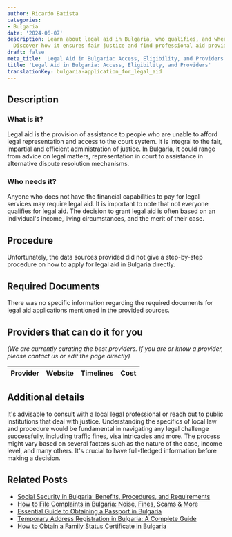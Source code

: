 ```yaml
---
author: Ricardo Batista
categories:
- Bulgaria
date: '2024-06-07'
description: Learn about legal aid in Bulgaria, who qualifies, and where to seek help.
  Discover how it ensures fair justice and find professional aid providers.
draft: false
meta_title: 'Legal Aid in Bulgaria: Access, Eligibility, and Providers'
title: 'Legal Aid in Bulgaria: Access, Eligibility, and Providers'
translationKey: bulgaria-application_for_legal_aid
---
```


## Description
### What is it?
Legal aid is the provision of assistance to people who are unable to afford legal representation and access to the court system. It is integral to the fair, impartial and efficient administration of justice. In Bulgaria, it could range from advice on legal matters, representation in court to assistance in alternative dispute resolution mechanisms.

### Who needs it?
Anyone who does not have the financial capabilities to pay for legal services may require legal aid. It is important to note that not everyone qualifies for legal aid. The decision to grant legal aid is often based on an individual's income, living circumstances, and the merit of their case.

## Procedure
Unfortunately, the data sources provided did not give a step-by-step procedure on how to apply for legal aid in Bulgaria directly. 

## Required Documents
There was no specific information regarding the required documents for legal aid applications mentioned in the provided sources.

## Providers that can do it for you

_(We are currently curating the best providers. If you are or know a provider, please contact us or edit the page directly)_

| Provider        |     Website     |     Timelines    |       Cost      |
| :-------------: | :-------------: |  :-------------: | :-------------: |

## Additional details
It's advisable to consult with a local legal professional or reach out to public institutions that deal with justice. Understanding the specifics of local law and procedure would be fundamental in navigating any legal challenge successfully, including traffic fines, visa intricacies and more. The process might vary based on several factors such as the nature of the case, income level, and many others. It's crucial to have full-fledged information before making a decision.


## Related Posts

- [Social Security in Bulgaria: Benefits, Procedures, and Requirements](https://tramitit.com/guides/bulgaria/application_for_social_security/)
- [How to File Complaints in Bulgaria: Noise, Fines, Scams & More](https://tramitit.com/guides/bulgaria/filing_a_complaint/)
- [Essential Guide to Obtaining a Passport in Bulgaria](https://tramitit.com/guides/bulgaria/issuance_of_a_passport/)
- [Temporary Address Registration in Bulgaria: A Complete Guide](https://tramitit.com/guides/bulgaria/temporary_address_registration/)
- [How to Obtain a Family Status Certificate in Bulgaria](https://tramitit.com/guides/bulgaria/issuance_of_a_family_status_certificate/)